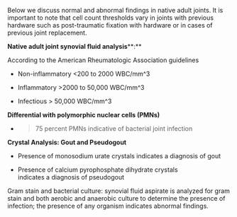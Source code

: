 Below we discuss normal and abnormal findings in native adult joints. It is important to note that cell count thresholds vary in joints with previous hardware such as post-traumatic fixation with hardware or in cases of previous joint replacement.

**Native adult joint synovial fluid analysis****:**

According to the American Rheumatologic Association guidelines

- Non-inflammatory <200 to 2000 WBC/mm^3

- Inflammatory >2000 to 50,000 WBC/mm^3

- Infectious > 50,000 WBC/mm^3

**Differential with polymorphic nuclear cells (PMNs)**

- >75 percent PMNs indicative of bacterial joint infection

**Crystal Analysis: Gout and Pseudogout**

- Presence of monosodium urate crystals indicates a diagnosis of gout

- Presence of calcium pyrophosphate dihydrate crystals indicates a diagnosis of pseudogout

Gram stain and bacterial culture: synovial fluid aspirate is analyzed for gram stain and both aerobic and anaerobic culture to determine the presence of infection; the presence of any organism indicates abnormal findings.